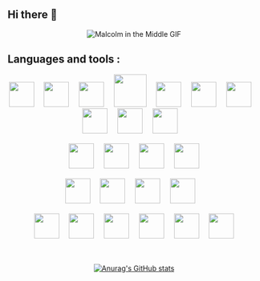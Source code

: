 ## Hi there 👋

<div align="center">

![Malcolm in the Middle GIF](https://media.giphy.com/media/AAZWN2T2rmMFxqIfzw/giphy.gif)

<!--
**ModusGit/ModusGit** is a ✨ _special_ ✨ repository because its `README.md` (this file) appears on your GitHub profile.

Here are some ideas to get you started:

- 🔭 I’m currently working on ...
- 🌱 I’m currently learning ...
- 👯 I’m looking to collaborate on ...
- 🤔 I’m looking for help with ...
- 💬 Ask me about ...
- 📫 How to reach me: ...
- 😄 Pronouns: ...
- ⚡ Fun fact: ...
-->
</div>

## Languages and tools :

<div align="center">
<img width='50px' src="https://cdn.jsdelivr.net/gh/devicons/devicon@latest/icons/html5/html5-original.svg" /> &nbsp; &nbsp; <img width='50px' src="https://cdn.jsdelivr.net/gh/devicons/devicon@latest/icons/css3/css3-original.svg" /> &nbsp; &nbsp; <img width='50px' src="https://cdn.jsdelivr.net/gh/devicons/devicon@latest/icons/javascript/javascript-original.svg" /> &nbsp; &nbsp; <img width='65px' src="https://cdn.jsdelivr.net/gh/devicons/devicon@latest/icons/php/php-original.svg" /> &nbsp; &nbsp; <img width='50px' src="https://cdn.jsdelivr.net/gh/devicons/devicon@latest/icons/mysql/mysql-original.svg" /> &nbsp; &nbsp; <img width='50px' src="https://static-00.iconduck.com/assets.00/symfony-icon-512x512-chy9bgu3.png" /> &nbsp; &nbsp; <img width='50px' src="https://cdn.jsdelivr.net/gh/devicons/devicon@latest/icons/laravel/laravel-original.svg" /> &nbsp; &nbsp; <img width='50px' src="https://cdn.jsdelivr.net/gh/devicons/devicon@latest/icons/react/react-original.svg" /> &nbsp; &nbsp; <img width='50px' src="https://cdn.jsdelivr.net/gh/devicons/devicon@latest/icons/swift/swift-original.svg" /> &nbsp; &nbsp; <img width='50px' src="https://cdn.jsdelivr.net/gh/devicons/devicon@latest/icons/go/go-original-wordmark.svg" /> &nbsp; &nbsp; 
  <br> <br> 
<img width='50px' src="https://cdn.jsdelivr.net/gh/devicons/devicon@latest/icons/java/java-original.svg" /> &nbsp; &nbsp; <img width='50px' src="https://cdn.jsdelivr.net/gh/devicons/devicon@latest/icons/spring/spring-original.svg" /> &nbsp; &nbsp; <img width='50px' src="https://cdn.jsdelivr.net/gh/devicons/devicon@latest/icons/angularjs/angularjs-original.svg" /> &nbsp; &nbsp; <img width='50px' src="https://cdn.jsdelivr.net/gh/devicons/devicon@latest/icons/bootstrap/bootstrap-original.svg" />     
  <br> <br> 
<img width='50px' src="https://cdn.jsdelivr.net/gh/devicons/devicon@latest/icons/vscode/vscode-original.svg" /> &nbsp; &nbsp; <img width='50px' src="https://cdn.jsdelivr.net/gh/devicons/devicon@latest/icons/xcode/xcode-original.svg" /> &nbsp; &nbsp; <img width='50px' src="https://cdn.jsdelivr.net/gh/devicons/devicon@latest/icons/phpstorm/phpstorm-original.svg" /> &nbsp; &nbsp; <img width='50px' src="https://cdn.jsdelivr.net/gh/devicons/devicon@latest/icons/eclipse/eclipse-original.svg" /> &nbsp; &nbsp;
  <br> <br>
<img width='50px' src="https://cdn.jsdelivr.net/gh/devicons/devicon@latest/icons/git/git-original.svg" /> &nbsp; &nbsp; <img width='50px' src="https://cdn.jsdelivr.net/gh/devicons/devicon@latest/icons/postman/postman-original.svg" /> &nbsp; &nbsp; <img width='50px' src="https://cdn.jsdelivr.net/gh/devicons/devicon@latest/icons/figma/figma-original.svg" /> &nbsp; &nbsp; <img width='50px' src="https://cdn.jsdelivr.net/gh/devicons/devicon@latest/icons/trello/trello-original.svg" /> &nbsp; &nbsp; <img width='50px' src="https://cdn.jsdelivr.net/gh/devicons/devicon@latest/icons/jira/jira-original.svg" /> &nbsp; &nbsp; <img width='50px' src="https://cdn.jsdelivr.net/gh/devicons/devicon@latest/icons/notion/notion-original.svg" />
<br>
<br>
<br>
  
[![Anurag's GitHub stats](https://github-readme-stats.vercel.app/api?username=modusGit&show_icons=true&hide_border=false&title_color=3B1F94f&icon_color=FFE500&bg_color=09131B&text_color=ffffff&border_color=0c1a25)](https://github.com/anuraghazra/github-readme-stats)

</div>

